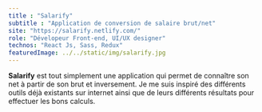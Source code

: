 ```yaml
---
title : "Salarify"
subtitle : "Application de conversion de salaire brut/net"
site: "https://salarify.netlify.com/"
role: "Dévelopeur Front-end, UI/UX designer"
technos: "React Js, Sass, Redux"
featuredImage: ../../static/img/salarify.jpg
---
```


**Salarify** est tout simplement une application qui permet de connaître son net à partir de son brut et inversement.
Je me suis inspiré des différents outils déjà existants sur internet ainsi que de leurs différents résultats pour effectuer les bons calculs.